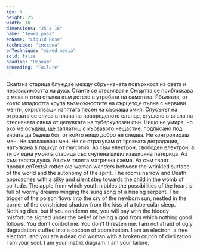 ```yaml
---
key: 6
height: 25
width: 18
dimensions: "25 x 18"
name: "Течна роза"
enName: "Liquid Rose"
technique: "смесена"
enTechnique: "mixed media"
sold: false
heading: "Провал"
enHeading: "Failure"
---
```

Скапана старица блуждае между сбръчканата повърхност на света и независимостта на духа. Стаите се стесняват и Смъртта се приближава с мека и тиха стъпка към детето в утробата на самотата. Ябълката, от която младостта хрупа възможностите на сърцето,е пълна с червиви мечти, окриляващи изпятата песен на съскаща змия. Спусъкът на отровата се влива в плача на новороденото слънце, сгушено в ъгъла на стеснената сянка от целувката на туберкулозен сън. 
Нищо не умира, но ако ме осъдиш, ще заплатиш с кървавото нещастие, подписано под вярата да бъдеш бог, от който нищо добро не следва. Не контролираш мен. Не заплашваш мен. Не се страхувам от грозната деградация, натъпкана в пашкул от гнусотия. 
Аз съм електрон, свободен електрон, а ти си една умряла старица със счупена цивилизационна патерица. Аз съм твоята душа. Аз съм твоята матрична схема. Аз съм твоят провал.enText:A rotten old woman wanders between the wrinkled surface of the world and the autonomy of the spirit. The rooms narrow and Death approaches with a silky and silent step towards the child in the womb of solitude. The apple from which youth nibbles the possibilities of the heart is full of wormy dreams winging the sung song of a hissing serpent. The trigger of the poison flows into the cry of the newborn sun, nestled in the corner of the constricted shadow from the kiss of a tubercular sleep.
Nothing dies, but if you condemn me, you will pay with the bloody misfortune signed under the belief of being a god from which nothing good follows. You don't control me. You don't threaten me. I am not afraid of ugly degradation stuffed into a cocoon of abomination.
I am an electron, a free electron, and you are a dead old woman with a broken crutch of civilization. I am your soul. I am your matrix diagram. I am your failure.